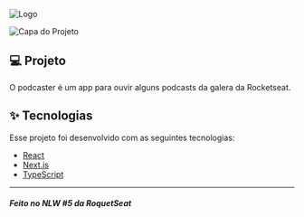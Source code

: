 ![Logo](https://user-images.githubusercontent.com/38771228/116009113-0931f300-a5ee-11eb-9253-92cdc228539b.png)

![Capa do Projeto](https://user-images.githubusercontent.com/38771228/116009069-df78cc00-a5ed-11eb-92d8-8b7d890e48e8.png)


## 💻 Projeto

O podcaster é um app para ouvir alguns podcasts da galera da Rocketseat.

## ✨ Tecnologias

Esse projeto foi desenvolvido com as seguintes tecnologias:

- [React](https://reactjs.org)
- [Next.js](https://nextjs.org/)
- [TypeScript](https://www.typescriptlang.org/)

---

##### Feito no NLW #5 da RoquetSeat




